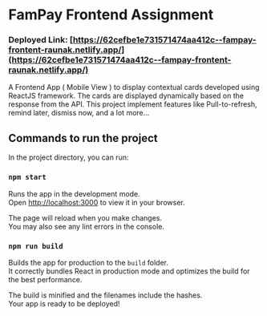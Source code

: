 # FamPay Frontend Assignment

### Deployed Link: [https://62cefbe1e731571474aa412c--fampay-frontent-raunak.netlify.app/](https://62cefbe1e731571474aa412c--fampay-frontent-raunak.netlify.app/)

A Frontend App ( Mobile View ) to display contextual cards developed using ReactJS framework. The cards are displayed dynamically based on the response from the API. This project implement features like Pull-to-refresh, remind later, dismiss now, and a lot more...

## Commands to run the project

In the project directory, you can run:

### `npm start`

Runs the app in the development mode.\
Open [http://localhost:3000](http://localhost:3000) to view it in your browser.

The page will reload when you make changes.\
You may also see any lint errors in the console.

### `npm run build`

Builds the app for production to the `build` folder.\
It correctly bundles React in production mode and optimizes the build for the best performance.

The build is minified and the filenames include the hashes.\
Your app is ready to be deployed!
